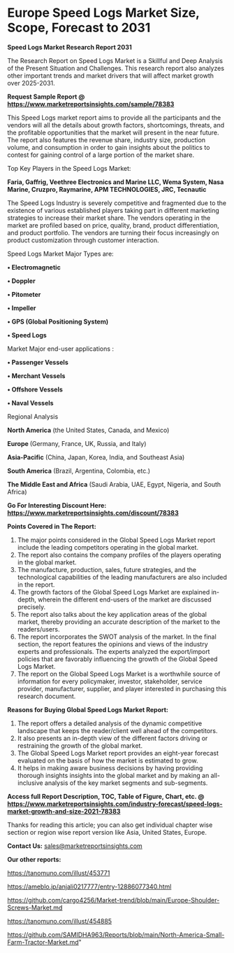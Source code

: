  # Europe Speed Logs Market Size, Scope, Forecast to 2031

<strong>Speed Logs Market Research Report 2031</strong>

The Research Report on Speed Logs Market is a Skillful and Deep Analysis of the Present Situation and Challenges. This research report also analyzes other important trends and market drivers that will affect market growth over 2025-2031.

<strong>Request Sample Report @ <a href=https://www.marketreportsinsights.com/sample/78383>https://www.marketreportsinsights.com/sample/78383</a></strong>

This Speed Logs market report aims to provide all the participants and the vendors will all the details about growth factors, shortcomings, threats, and the profitable opportunities that the market will present in the near future. The report also features the revenue share, industry size, production volume, and consumption in order to gain insights about the politics to contest for gaining control of a large portion of the market share.

Top Key Players in the Speed Logs Market:

<strong>Faria, Gaffrig, Veethree Electronics and Marine LLC, Wema System, Nasa Marine, Cruzpro, Raymarine, APM TECHNOLOGIES, JRC, Tecnautic</strong>

The Speed Logs Industry is severely competitive and fragmented due to the existence of various established players taking part in different marketing strategies to increase their market share. The vendors operating in the market are profiled based on price, quality, brand, product differentiation, and product portfolio. The vendors are turning their focus increasingly on product customization through customer interaction.

Speed Logs Market Major Types are:

<strong>• Electromagnetic

• Doppler

• Pitometer

• Impeller

• GPS (Global Positioning System)

• Speed Logs</strong>

Market Major end-user applications :

<strong>• Passenger Vessels

• Merchant Vessels

• Offshore Vessels

• Naval Vessels</strong>

Regional Analysis

</u><strong><b>North America</b></strong> (the United States, Canada, and Mexico)

<strong><b>Europe </b></strong>(Germany, France, UK, Russia, and Italy)

<strong><b>Asia-Pacific</b></strong> (China, Japan, Korea, India, and Southeast Asia)

<strong><b>South America</b></strong> (Brazil, Argentina, Colombia, etc.)

<strong><b>The Middle East and Africa</b></strong> (Saudi Arabia, UAE, Egypt, Nigeria, and South Africa)

<strong>Go For Interesting Discount Here: <a href=https://www.marketreportsinsights.com/discount/78383>https://www.marketreportsinsights.com/discount/78383</a></strong>

<strong>Points Covered in The Report:</strong>
<ol>
  <li>The major points considered in the Global Speed Logs Market report include the leading competitors operating in the global market.</li>
  <li>The report also contains the company profiles of the players operating in the global market.</li>
  <li>The manufacture, production, sales, future strategies, and the technological capabilities of the leading manufacturers are also included in the report.</li>
  <li>The growth factors of the Global Speed Logs Market are explained in-depth, wherein the different end-users of the market are discussed precisely.</li>
  <li>The report also talks about the key application areas of the global market, thereby providing an accurate description of the market to the readers/users.</li>
  <li>The report incorporates the SWOT analysis of the market. In the final section, the report features the opinions and views of the industry experts and professionals. The experts analyzed the export/import policies that are favorably influencing the growth of the Global Speed Logs Market.</li>
  <li>The report on the Global Speed Logs Market is a worthwhile source of information for every policymaker, investor, stakeholder, service provider, manufacturer, supplier, and player interested in purchasing this research document.</li>
</ol>
<strong>Reasons for Buying Global Speed Logs Market Report:</strong>

<ol>
  <li>The report offers a detailed analysis of the dynamic competitive landscape that keeps the reader/client well ahead of the competitors.</li>
  <li>It also presents an in-depth view of the different factors driving or restraining the growth of the global market.</li>
  <li>The Global Speed Logs Market report provides an eight-year forecast evaluated on the basis of how the market is estimated to grow.</li>
  <li>It helps in making aware business decisions by having providing thorough insights insights into the global market and by making an all-inclusive analysis of the key market segments and sub-segments.</li>
</ol>
<strong>Access full Report Description, TOC, Table of Figure, Chart, etc. @ <a href=https://www.marketreportsinsights.com/industry-forecast/speed-logs-market-growth-and-size-2021-78383>https://www.marketreportsinsights.com/industry-forecast/speed-logs-market-growth-and-size-2021-78383</a></strong>


Thanks for reading this article; you can also get individual chapter wise section or region wise report version like Asia, United States, Europe.

<strong>Contact Us:</strong>
sales@marketreportsinsights.com

<strong>Our other reports:</strong>

<a href=https://tanomuno.com/illust/453771>https://tanomuno.com/illust/453771</a>

<a href=https://ameblo.jp/anjali0217777/entry-12886077340.html>https://ameblo.jp/anjali0217777/entry-12886077340.html</a>

<a href=https://github.com/cargo4256/Market-trend/blob/main/Europe-Shoulder-Screws-Market.md>https://github.com/cargo4256/Market-trend/blob/main/Europe-Shoulder-Screws-Market.md</a>

<a href=https://tanomuno.com/illust/454885>https://tanomuno.com/illust/454885</a>

<a href=https://github.com/SAMIDHA963/Reports/blob/main/North-America-Small-Farm-Tractor-Market.md>https://github.com/SAMIDHA963/Reports/blob/main/North-America-Small-Farm-Tractor-Market.md</a>"
